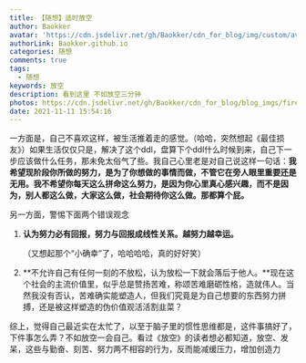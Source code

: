 ```yaml
---
title: 【随想】适时放空
author: Baokker
avatar: 'https://cdn.jsdelivr.net/gh/Baokker/cdn_for_blog/img/custom/avatar.jpg'
authorLink: Baokker.github.io
categories: 随想
comments: true
tags:
  - 随想
keywords: 放空
description: 看到这里 不如放空三分钟
photos: https://cdn.jsdelivr.net/gh/Baokker/cdn_for_blog/blog_imgs/firetruck-g345cbef7c_1920.jpg
date: 2021-11-11 15:54:16
---
```






一方面是，自己不喜欢这样，被生活推着走的感觉。（哈哈，突然想起《最佳损友》）如果生活仅仅只是，解决了这个ddl，盘算下个ddl什么时候到来，自己下一步应该做什么任务，那未免太俗气了些。我自己心里老是对自己说这样一句话：**我希望现阶段你所做的努力，是为了你想做的事情而做，不管它在旁人眼里重要还是无用。我不希望你每天这么拼命这么努力，是因为你心里真心感兴趣，而不是因为，别人都这么做，大家这么做，社会期待你这么做。那都算个屁。**

另一方面，警惕下面两个错误观念

1. **认为努力必有回报，努力与回报成线性关系。越努力越幸运。**

   （又想起那个“小确幸”了，哈哈哈哈，真的好好笑）

2. **不允许自己有任何一刻的不放松，认为放松一下就会落后于他人。**现在这个社会的主流价值里，似乎总是赞扬苦难，称颂苦难磨砺性格，造就伟人。当然我没有否认，苦难确实能塑造人，但我们究竟是为自己想要的东西努力拼搏，还是被这样塑造的伪价值观活活割韭菜？

综上，觉得自己最近实在太忙了，以至于脑子里的惯性思维都是，这件事搞好了，下件事怎么弄？不如放空一会自己。看过《放空》的读者想必都知道，放空、发呆，这些与勤奋、刻苦、努力两不相容的行为，反而能减缓压力，增加创造力

